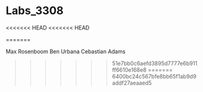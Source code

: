 # Labs_3308

<<<<<<< HEAD
<<<<<<< HEAD

=======


Max Rosenboom
Ben Urbana
Cebastian Adams
>>>>>>> 51e7bb0c6aefd3895d7777e6b911ff6610e168e8
=======
>>>>>>> 6400bc24c567bfe8bb65f1ab9d9addf27aeaaed5
